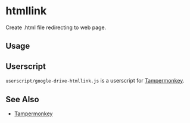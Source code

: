 # htmllink
Create .html file redirecting to web page.

## Usage


## Userscript
`userscript/google-drive-htmllink.js` is a userscript for [Tampermonkey](https://www.tampermonkey.net).

## See Also
* [Tampermonkey](https://www.tampermonkey.net/)